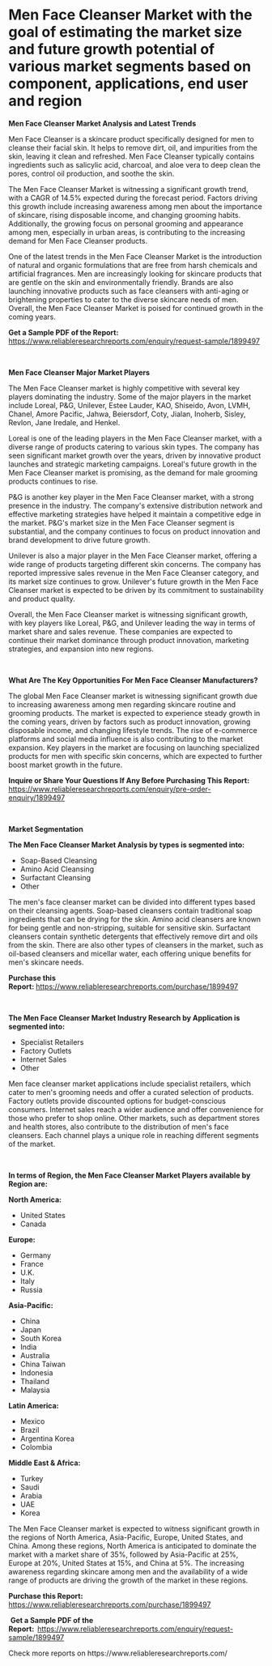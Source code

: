 <p><h1>Men Face Cleanser Market with the goal of estimating the market size and future growth potential of various market segments based on component, applications, end user and region</h1></p><p><strong>Men Face Cleanser Market Analysis and Latest Trends</strong></p>
<p><p>Men Face Cleanser is a skincare product specifically designed for men to cleanse their facial skin. It helps to remove dirt, oil, and impurities from the skin, leaving it clean and refreshed. Men Face Cleanser typically contains ingredients such as salicylic acid, charcoal, and aloe vera to deep clean the pores, control oil production, and soothe the skin.</p><p>The Men Face Cleanser Market is witnessing a significant growth trend, with a CAGR of 14.5% expected during the forecast period. Factors driving this growth include increasing awareness among men about the importance of skincare, rising disposable income, and changing grooming habits. Additionally, the growing focus on personal grooming and appearance among men, especially in urban areas, is contributing to the increasing demand for Men Face Cleanser products.</p><p>One of the latest trends in the Men Face Cleanser Market is the introduction of natural and organic formulations that are free from harsh chemicals and artificial fragrances. Men are increasingly looking for skincare products that are gentle on the skin and environmentally friendly. Brands are also launching innovative products such as face cleansers with anti-aging or brightening properties to cater to the diverse skincare needs of men. Overall, the Men Face Cleanser Market is poised for continued growth in the coming years.</p></p>
<p><strong>Get a Sample PDF of the Report:&nbsp;</strong> <a href="https://www.reliableresearchreports.com/enquiry/request-sample/1899497">https://www.reliableresearchreports.com/enquiry/request-sample/1899497</a></p>
<p>&nbsp;</p>
<p><strong>Men Face Cleanser Major Market Players</strong></p>
<p><p>The Men Face Cleanser market is highly competitive with several key players dominating the industry. Some of the major players in the market include Loreal, P&G, Unilever, Estee Lauder, KAO, Shiseido, Avon, LVMH, Chanel, Amore Pacific, Jahwa, Beiersdorf, Coty, Jialan, Inoherb, Sisley, Revlon, Jane Iredale, and Henkel.</p><p>Loreal is one of the leading players in the Men Face Cleanser market, with a diverse range of products catering to various skin types. The company has seen significant market growth over the years, driven by innovative product launches and strategic marketing campaigns. Loreal's future growth in the Men Face Cleanser market is promising, as the demand for male grooming products continues to rise.</p><p>P&G is another key player in the Men Face Cleanser market, with a strong presence in the industry. The company's extensive distribution network and effective marketing strategies have helped it maintain a competitive edge in the market. P&G's market size in the Men Face Cleanser segment is substantial, and the company continues to focus on product innovation and brand development to drive future growth.</p><p>Unilever is also a major player in the Men Face Cleanser market, offering a wide range of products targeting different skin concerns. The company has reported impressive sales revenue in the Men Face Cleanser category, and its market size continues to grow. Unilever's future growth in the Men Face Cleanser market is expected to be driven by its commitment to sustainability and product quality.</p><p>Overall, the Men Face Cleanser market is witnessing significant growth, with key players like Loreal, P&G, and Unilever leading the way in terms of market share and sales revenue. These companies are expected to continue their market dominance through product innovation, marketing strategies, and expansion into new regions.</p></p>
<p>&nbsp;</p>
<p><strong>What Are The Key Opportunities For Men Face Cleanser Manufacturers?</strong></p>
<p><p>The global Men Face Cleanser market is witnessing significant growth due to increasing awareness among men regarding skincare routine and grooming products. The market is expected to experience steady growth in the coming years, driven by factors such as product innovation, growing disposable income, and changing lifestyle trends. The rise of e-commerce platforms and social media influence is also contributing to the market expansion. Key players in the market are focusing on launching specialized products for men with specific skin concerns, which are expected to further boost market growth in the future.</p></p>
<p><strong>Inquire or Share Your Questions If Any Before Purchasing This Report:</strong> <a href="https://www.reliableresearchreports.com/enquiry/pre-order-enquiry/1899497">https://www.reliableresearchreports.com/enquiry/pre-order-enquiry/1899497</a></p>
<p>&nbsp;</p>
<p><strong>Market Segmentation</strong></p>
<p><strong>The Men Face Cleanser Market Analysis by types is segmented into:</strong></p>
<p><ul><li>Soap-Based Cleansing</li><li>Amino Acid Cleansing</li><li>Surfactant Cleansing</li><li>Other</li></ul></p>
<p><p>The men's face cleanser market can be divided into different types based on their cleansing agents. Soap-based cleansers contain traditional soap ingredients that can be drying for the skin. Amino acid cleansers are known for being gentle and non-stripping, suitable for sensitive skin. Surfactant cleansers contain synthetic detergents that effectively remove dirt and oils from the skin. There are also other types of cleansers in the market, such as oil-based cleansers and micellar water, each offering unique benefits for men's skincare needs.</p></p>
<p><strong>Purchase this Report:&nbsp;</strong><a href="https://www.reliableresearchreports.com/purchase/1899497">https://www.reliableresearchreports.com/purchase/1899497</a></p>
<p>&nbsp;</p>
<p><strong>The Men Face Cleanser Market Industry Research by Application is segmented into:</strong></p>
<p><ul><li>Specialist Retailers</li><li>Factory Outlets</li><li>Internet Sales</li><li>Other</li></ul></p>
<p><p>Men face cleanser market applications include specialist retailers, which cater to men's grooming needs and offer a curated selection of products. Factory outlets provide discounted options for budget-conscious consumers. Internet sales reach a wider audience and offer convenience for those who prefer to shop online. Other markets, such as department stores and health stores, also contribute to the distribution of men's face cleansers. Each channel plays a unique role in reaching different segments of the market.</p></p>
<p>&nbsp;</p>
<p><strong>In terms of Region, the Men Face Cleanser Market Players available by Region are:</strong></p>
<p>
    <p> <strong> North America: </strong>
        <ul>
            <li>United States</li>
            <li>Canada</li>
        </ul>
        </p> 
    <p> <strong> Europe: </strong>
        <ul>
            <li>Germany</li>
            <li>France</li>
            <li>U.K.</li>
            <li>Italy</li>
            <li>Russia</li>
        </ul>
        </p> 
    <p> <strong> Asia-Pacific: </strong>
        <ul>
            <li>China</li>
            <li>Japan</li>
            <li>South Korea</li>
            <li>India</li>
            <li>Australia</li>
            <li>China Taiwan</li>
            <li>Indonesia</li>
            <li>Thailand</li>
            <li>Malaysia</li>
        </ul>
        </p> 
    <p> <strong> Latin America: </strong>
        <ul>
            <li>Mexico</li>
            <li>Brazil</li>
            <li>Argentina Korea</li>
            <li>Colombia</li>
        </ul>
        </p> 
    <p> <strong> Middle East & Africa: </strong>
        <ul>
            <li>Turkey</li>
            <li>Saudi</li>
            <li>Arabia</li>
            <li>UAE</li>
            <li>Korea</li>
        </ul>
    </p>
    </p>
<p><p>The Men Face Cleanser market is expected to witness significant growth in the regions of North America, Asia-Pacific, Europe, United States, and China. Among these regions, North America is anticipated to dominate the market with a market share of 35%, followed by Asia-Pacific at 25%, Europe at 20%, United States at 15%, and China at 5%. The increasing awareness regarding skincare among men and the availability of a wide range of products are driving the growth of the market in these regions.</p></p>
<p><strong>Purchase this Report: </strong><a href="https://www.reliableresearchreports.com/purchase/1899497">https://www.reliableresearchreports.com/purchase/1899497</a></p>
<p>&nbsp;<strong>Get a Sample PDF of the Report:&nbsp;&nbsp;</strong><a href="https://www.reliableresearchreports.com/enquiry/request-sample/1899497">https://www.reliableresearchreports.com/enquiry/request-sample/1899497</a></p>
<p><strong></strong></p>
<p>Check more reports on https://www.reliableresearchreports.com/</p>